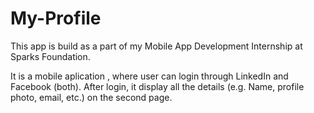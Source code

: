 # My-Profile
This app is build as a part of my Mobile App Development Internship at Sparks Foundation.

It is a mobile aplication , where user can login through LinkedIn and Facebook (both).
After login, it display all the details (e.g. Name, profile photo, email, etc.) on the second page.
